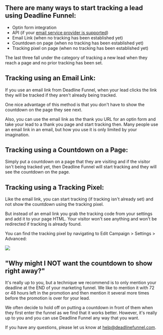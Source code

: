 ##  There are many ways to start tracking a lead using Deadline Funnel:

  * Optin form integration
  * API (if your [email service provider is supported](http://documentation.deadlinefunnel.com/category/239-api-integrations))
  * Email Link (when no tracking has been established yet)
  * Countdown on page (when no tracking has been established yet)
  * Tracking pixel on page (when no tracking has been established yet)

The last three fall under the category of tracking a new lead when they reach
a page and no prior tracking has been set.

##  **Tracking using an Email Link:**

If you use an email link from Deadline Funnel, when your lead clicks the link
they will be tracked if they aren't already being tracked.

One nice advantage of this method is that you don't have to show the countdown
on the page they see next.

Also, you can use the email link as the thank you URL for an optin form and
take your lead to a thank you page and start tracking then. Many people use an
email link in an email, but how you use it is only limited by your
imagination.

## Tracking using a Countdown on a Page:

Simply put a countdown on a page that they are visiting and if the visitor
isn't being tracked yet, then Deadline Funnel will start tracking and they
will see the countdown on the page.

##  **Tracking using a Tracking Pixel:**

Like the email link, you can start tracking (if tracking isn't already set)
and not show the countdown using the tracking pixel.

But instead of an email link you grab the tracking code from your settings and
add it to your page HTML. Your visitor won't see anything and won't be
redirected if tracking is already found.

You can find the tracking pixel by navigating to Edit Campaign > Settings >
Advanced:

![](https://d33v4339jhl8k0.cloudfront.net/docs/assets/53974d6ce4b0c76107b109d1/images/5a847f522c7d3a4a41991ec9/file-IQRdtJ8SWW.png)

##  "Why might I NOT want the countdown to show right away?"

It's really up to you, but a technique we recommend is to only mention your
deadline at the END of your marketing funnel. We like to mention it with 72 or
48 hours left in the promotion and then mention it several more times before
the promotion is over for your lead.

We often decide to hold off on putting a countdown in front of them when they
first enter the funnel as we find that it works better. However, it's really
up to you and you can use Deadline Funnel any way that you want.

If you have any questions, please let us know at
[help@deadlinefunnel.com](mailto:mailto:help@deadlinefunnel.com).

